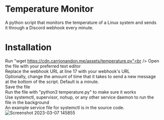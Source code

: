 # Temperature Monitor
 A python script that monitors the temperature of a Linux system and sends it through a Discord webhook every minute.

# Installation
Run "wget https://cdn.carrionandon.me/assets/temperature.py"<br />
Open the file with your preferred text editor<br />
Replace the webhook URL at line 17 with your webhook's URL<br />
Optionally, change the amount of time that it takes to send a new message at the bottom of the script. Default is a minute.<br />
Save the file<br />
Run the file with "python3 temperature.py" to make sure it works<br />
Use systemctl, supervisor, nohup, or any other service daemon to run the file in the background<br />
An example service file for systemctl is in the source code.<br />
![Screenshot 2023-03-07 145855](https://user-images.githubusercontent.com/30084485/223573347-3315bb17-b00f-4da3-8011-3b27078689a5.png)
